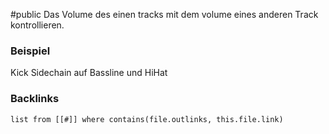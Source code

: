 #public
Das Volume des einen tracks mit dem volume eines anderen Track kontrollieren.
### Beispiel
Kick Sidechain auf Bassline und HiHat


### Backlinks
```dataview 
list from [[#]] where contains(file.outlinks, this.file.link)
```

